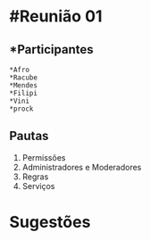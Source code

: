 #Reunião 01
==========

*Participantes
-------------
    *Afro
    *Racube
    *Mendes
    *Filipi
    *Vini
    *prock


Pautas
-------



1. Permissões 
2. Administradores e Moderadores
3. Regras
4. Serviços 

Sugestões
==========
